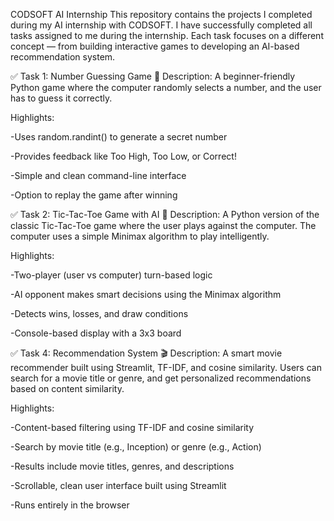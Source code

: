 CODSOFT AI Internship
This repository contains the projects I completed during my AI internship with CODSOFT.
I have successfully completed all tasks assigned to me during the internship.
Each task focuses on a different concept — from building interactive games to developing an AI-based recommendation system.

✅ Task 1: Number Guessing Game 🎯
Description:
A beginner-friendly Python game where the computer randomly selects a number, and the user has to guess it correctly.

Highlights:

-Uses random.randint() to generate a secret number

-Provides feedback like Too High, Too Low, or Correct!

-Simple and clean command-line interface

-Option to replay the game after winning


✅ Task 2: Tic-Tac-Toe Game with AI 🤖
Description:
A Python version of the classic Tic-Tac-Toe game where the user plays against the computer. The computer uses a simple Minimax algorithm to play intelligently.

Highlights:

-Two-player (user vs computer) turn-based logic

-AI opponent makes smart decisions using the Minimax algorithm

-Detects wins, losses, and draw conditions

-Console-based display with a 3x3 board



✅ Task 4: Recommendation System 🎬
Description:
A smart movie recommender built using Streamlit, TF-IDF, and cosine similarity.
Users can search for a movie title or genre, and get personalized recommendations based on content similarity.

Highlights:

-Content-based filtering using TF-IDF and cosine similarity

-Search by movie title (e.g., Inception) or genre (e.g., Action)

-Results include movie titles, genres, and descriptions

-Scrollable, clean user interface built using Streamlit

-Runs entirely in the browser

